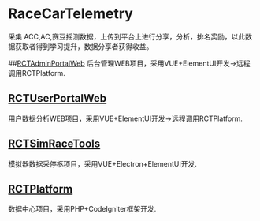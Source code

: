 # RaceCarTelemetry
采集 ACC,AC,赛豆摇测数据，上传到平台上进行分享，分析，排名奖励，以此数据获取者得到学习提升，数据分享者获得收益。


##[RCTAdminPortalWeb](./RCTAdminPortalWeb) 
后台管理WEB项目，采用VUE+ElementUI开发->远程调用RCTPlatform.
## [RCTUserPortalWeb](./RCTUserPortalWeb)
用户数据分析WEB项目，采用VUE+ElementUI开发->远程调用RCTPlatform.
## [RCTSimRaceTools](./RCTSimRaceTools)
模拟器数据采停柩项目，采用VUE+Electron+ElementUI开发.
## [RCTPlatform ](./RCTPlatform) 
数据中心项目，采用PHP+CodeIgniter框架开发.